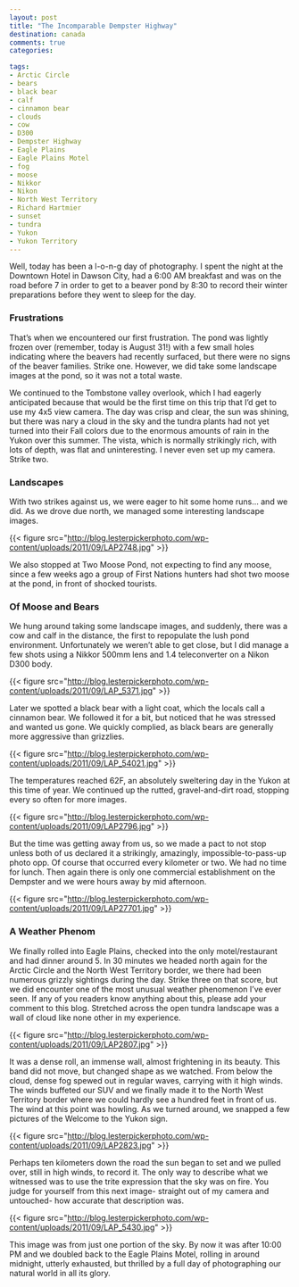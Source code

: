 ```yaml
---
layout: post
title: "The Incomparable Dempster Highway"
destination: canada
comments: true
categories:

tags:
- Arctic Circle
- bears
- black bear
- calf
- cinnamon bear
- clouds
- cow
- D300
- Dempster Highway
- Eagle Plains
- Eagle Plains Motel
- fog
- moose
- Nikkor
- Nikon
- North West Territory
- Richard Hartmier
- sunset
- tundra
- Yukon
- Yukon Territory
---
```

Well, today has been a l-o-n-g day of photography. I spent the night at the Downtown Hotel in Dawson City, had a 6:00 AM breakfast and was on the road before 7 in order to get to a beaver pond by 8:30 to record their winter preparations before they went to sleep for the day.

<h3>Frustrations</h3>
That’s when we encountered our first frustration. The pond was lightly frozen over (remember, today is August 31!) with a few small holes indicating where the beavers had recently surfaced, but there were no signs of the beaver families. Strike one. However, we did take some landscape images at the pond, so it was not a total waste.  

We continued to the Tombstone valley overlook, which I had eagerly anticipated because that would be the first time on this trip that I’d get to use my 4x5 view camera. The day was crisp and clear, the sun was shining, but there was nary a cloud in the sky and the tundra plants had not yet turned into their Fall colors due to the enormous amounts of rain in the Yukon over this summer. The vista, which is normally strikingly rich, with lots of depth, was flat and uninteresting. I never even set up my camera. Strike two.

<h3>Landscapes</h3>
With two strikes against us, we were eager to hit some home runs… and we did. As we drove due north, we managed some interesting landscape images.

{{< figure src="http://blog.lesterpickerphoto.com/wp-content/uploads/2011/09/LAP2748.jpg" >}}

We also stopped at Two Moose Pond, not expecting to find any moose, since a few weeks ago a group of First Nations hunters had shot two moose at the pond, in front of shocked tourists.

<h3>Of Moose and Bears</h3>
We hung around taking some landscape images, and suddenly, there was a cow and calf in the distance, the first to repopulate the lush pond environment. Unfortunately we weren’t able to get close, but I did manage a few shots using a Nikkor 500mm lens and 1.4 teleconverter on a Nikon D300 body.

{{< figure src="http://blog.lesterpickerphoto.com/wp-content/uploads/2011/09/LAP_5371.jpg" >}}

Later we spotted a black bear with a light coat, which the locals call a cinnamon bear. We followed it for a bit, but noticed that he was stressed and wanted us gone. We quickly complied, as black bears are generally more aggressive than grizzlies.

{{< figure src="http://blog.lesterpickerphoto.com/wp-content/uploads/2011/09/LAP_54021.jpg" >}}

The temperatures reached 62F, an absolutely sweltering day in the Yukon at this time of year. We continued up the rutted, gravel-and-dirt road, stopping every so often for more images.

{{< figure src="http://blog.lesterpickerphoto.com/wp-content/uploads/2011/09/LAP2796.jpg" >}}

But the time was getting away from us, so we made a pact to not stop unless both of us declared it a strikingly, amazingly, impossible-to-pass-up photo opp. Of course that occurred every kilometer or two. We had no time for lunch. Then again there is only one commercial establishment on the Dempster and we were hours away by mid afternoon.

{{< figure src="http://blog.lesterpickerphoto.com/wp-content/uploads/2011/09/LAP27701.jpg" >}}

<h3>A Weather Phenom</h3>
We finally rolled into Eagle Plains, checked into the only motel/restaurant and had dinner around 5. In 30 minutes we headed north again for the Arctic Circle and the North West Territory border, we there had been numerous grizzly sightings during the day. Strike three on that score, but we did encounter one of the most unusual weather phenomenon I’ve ever seen. If any of you readers know anything about this, please add your comment to this blog. Stretched across the open tundra landscape was a wall of cloud like none other in my experience.

{{< figure src="http://blog.lesterpickerphoto.com/wp-content/uploads/2011/09/LAP2807.jpg" >}}

It was a dense roll, an immense wall, almost frightening in its beauty. This band did not move, but changed shape as we watched. From below the cloud, dense fog spewed out in regular waves, carrying with it high winds. The winds buffeted our SUV and we finally made it to the North West Territory border where we could hardly see a hundred feet in front of us. The wind at this point was howling. As we turned around, we snapped a few pictures of the Welcome to the Yukon sign.

{{< figure src="http://blog.lesterpickerphoto.com/wp-content/uploads/2011/09/LAP2823.jpg" >}}

Perhaps ten kilometers down the road the sun began to set and we pulled over, still in high winds, to record it. The only way to describe what we witnessed was to use the trite expression that the sky was on fire. You judge for yourself from this next image- straight out of my camera and untouched- how accurate that description was.

{{< figure src="http://blog.lesterpickerphoto.com/wp-content/uploads/2011/09/LAP_5430.jpg" >}}

This image was from just one portion of the sky. By now it was after 10:00 PM and we doubled back to the Eagle Plains Motel, rolling in around midnight, utterly exhausted, but thrilled by a full day of photographing our natural world in all its glory.